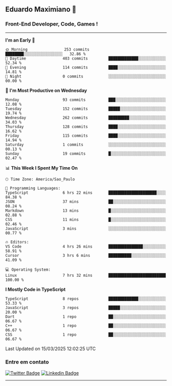 ## Eduardo Maximiano 👋

### Front-End Developer, Code, Games !

---

<!--START_SECTION:waka-->
**I'm an Early 🐤** 

```text
🌞 Morning                253 commits         ████████░░░░░░░░░░░░░░░░░   32.86 % 
🌆 Daytime                403 commits         █████████████░░░░░░░░░░░░   52.34 % 
🌃 Evening                114 commits         ████░░░░░░░░░░░░░░░░░░░░░   14.81 % 
🌙 Night                  0 commits           ░░░░░░░░░░░░░░░░░░░░░░░░░   00.00 % 
```
📅 **I'm Most Productive on Wednesday** 

```text
Monday                   93 commits          ███░░░░░░░░░░░░░░░░░░░░░░   12.08 % 
Tuesday                  152 commits         █████░░░░░░░░░░░░░░░░░░░░   19.74 % 
Wednesday                262 commits         █████████░░░░░░░░░░░░░░░░   34.03 % 
Thursday                 128 commits         ████░░░░░░░░░░░░░░░░░░░░░   16.62 % 
Friday                   115 commits         ████░░░░░░░░░░░░░░░░░░░░░   14.94 % 
Saturday                 1 commits           ░░░░░░░░░░░░░░░░░░░░░░░░░   00.13 % 
Sunday                   19 commits          █░░░░░░░░░░░░░░░░░░░░░░░░   02.47 % 
```


📊 **This Week I Spent My Time On** 

```text
🕑︎ Time Zone: America/Sao_Paulo

💬 Programming Languages: 
TypeScript               6 hrs 22 mins       █████████████████████░░░░   84.38 % 
JSON                     37 mins             ██░░░░░░░░░░░░░░░░░░░░░░░   08.24 % 
Markdown                 13 mins             █░░░░░░░░░░░░░░░░░░░░░░░░   02.88 % 
CSS                      11 mins             █░░░░░░░░░░░░░░░░░░░░░░░░   02.46 % 
JavaScript               3 mins              ░░░░░░░░░░░░░░░░░░░░░░░░░   00.77 % 

🔥 Editors: 
VS Code                  4 hrs 26 mins       ███████████████░░░░░░░░░░   58.91 % 
Cursor                   3 hrs 6 mins        ██████████░░░░░░░░░░░░░░░   41.09 % 

💻 Operating System: 
Linux                    7 hrs 32 mins       █████████████████████████   100.00 % 
```

**I Mostly Code in TypeScript** 

```text
TypeScript               8 repos             █████████████░░░░░░░░░░░░   53.33 % 
JavaScript               3 repos             █████░░░░░░░░░░░░░░░░░░░░   20.00 % 
Dart                     1 repo              ██░░░░░░░░░░░░░░░░░░░░░░░   06.67 % 
C++                      1 repo              ██░░░░░░░░░░░░░░░░░░░░░░░   06.67 % 
CSS                      1 repo              ██░░░░░░░░░░░░░░░░░░░░░░░   06.67 % 
```




 Last Updated on 15/03/2025 12:02:25 UTC
<!--END_SECTION:waka-->

### Entre em contato

[![Twitter Badge](https://img.shields.io/badge/-@edmaxi-1ca0f1?style=flat-square&labelColor=1ca0f1&logo=twitter&logoColor=white&link=https://twitter.com/edmaxi)](https://twitter.com/edmaxi)
[![Linkedin Badge](https://img.shields.io/badge/-Eduardo_Maximiano-0077B5?style=flat-square&logo=Linkedin&logoColor=white&link=https://www.linkedin.com/in/maximiano-eduardo)](https://www.linkedin.com/in/maximiano-eduardo)

---
